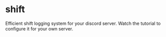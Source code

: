 # shift
Efficient shift logging system for your discord server. Watch the tutorial to configure it for your own server.

